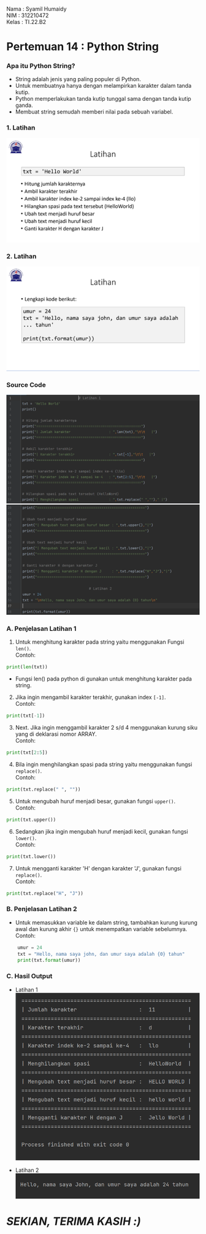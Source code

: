Nama    :   Syamil Humaidy</br>
NIM     :   312210472</br>
Kelas   :   TI.22.B2</br>

# Pertemuan 14 : Python String


### Apa itu Python String?

- String adalah jenis yang paling populer di Python.
- Untuk membuatnya hanya dengan melampirkan karakter dalam tanda kutip.
- Python memperlakukan tanda kutip tunggal sama dengan tanda kutip ganda.
- Membuat string semudah memberi nilai pada sebuah variabel.


### 1. Latihan 
![img1](image/11.png)

### 2. Latihan
![img2](image/22.png)

### Source Code
![img3](image/1.png)
![img4](image/2.png)


### A. Penjelasan Latihan 1

1.  Untuk menghitung karakter pada string yaitu menggunakan Fungsi `len()`.</br>
Contoh:
```py
print(len(txt))
```
- Fungsi len() pada python di gunakan untuk menghitung karakter pada string.

2. Jika ingin mengambil karakter terakhir, gunakan index `[-1]`.</br>
Contoh:
```py
print(txt[-1])
```

3. Next. Jika ingin menggambil karakter 2 s/d 4 menggunakan kurung siku yang di deklarasi nomor ARRAY.</br>
Contoh:
```py
print(txt[2:5])
```

4. Bila ingin menghilangkan spasi pada string yaitu menggunakan fungsi `replace()`.</br>
Contoh:
```py
print(txt.replace(" ", ""))
```

5. Untuk mengubah huruf menjadi besar, gunakan fungsi `upper()`.</br>
Contoh:
```py
print(txt.upper())
```

6. Sedangkan jika ingin mengubah huruf menjadi kecil, gunakan fungsi `lower()`.</br>
Contoh:
```py
print(txt.lower())
```

7. Untuk mengganti karakter 'H' dengan karakter 'J', gunakan fungsi `replace()`.</br>
Contoh:
```py
print(txt.replace("H", "J"))
```


### B. Penjelasan Latihan 2

- Untuk memasukkan variable ke dalam string, tambahkan kurung kurung awal dan kurung akhir `{}` untuk menempatkan variable sebelumnya.</br>
Contoh:
```py
    umur = 24
    txt = "Hello, nama saya john, dan umur saya adalah {0} tahun"
    print(txt.format(umur))
```

### C. Hasil Output
- Latihan 1</br>
![img5](image/3.png)


- Latihan 2</br>
![img6](image/4.png)


# *SEKIAN, TERIMA KASIH :)*
